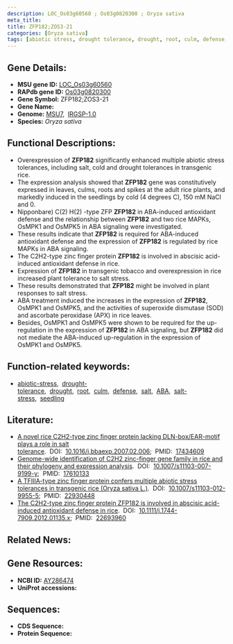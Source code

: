 ```yaml
---
description: LOC_Os03g60560 ; Os03g0820300 ; Oryza sativa
meta_title:
title: ZFP182;ZOS3-21
categories: [Oryza sativa]
tags: [abiotic stress, drought tolerance, drought, root, culm, defense, salt,  ABA , salt stress, seedling]
---
```


## Gene Details:
- **MSU gene ID:** [LOC_Os03g60560](http://rice.uga.edu/cgi-bin/ORF_infopage.cgi?orf=LOC_Os03g60560)  
- **RAPdb gene ID:** [Os03g0820300](https://rapdb.dna.affrc.go.jp/locus/?name=Os03g0820300)  
- **Gene Symbol:** ZFP182;ZOS3-21
- **Gene Name:**
- **Genome:**  [MSU7](http://rice.uga.edu/),&nbsp;&nbsp;[IRGSP-1.0](https://rapdb.dna.affrc.go.jp/download/irgsp1.html)
- **Species:** *Oryza sativa*

## Functional Descriptions:
   - Overexpression of **ZFP182** significantly enhanced multiple abiotic stress tolerances, including salt, cold and drought tolerances in transgenic rice.
   - The expression analysis showed that **ZFP182** gene was constitutively expressed in leaves, culms, roots and spikes at the adult rice plants, and markedly induced in the seedlings by cold (4 degrees C), 150 mM NaCl and 0.
   - Nipponbare) C(2) H(2) -type ZFP **ZFP182** in ABA-induced antioxidant defense and the relationship between **ZFP182** and two rice MAPKs, OsMPK1 and OsMPK5 in ABA signaling were investigated.
   - These results indicate that **ZFP182** is required for ABA-induced antioxidant defense and the expression of **ZFP182** is regulated by rice MAPKs in ABA signaling.
   - The C2H2-type zinc finger protein **ZFP182** is involved in abscisic acid-induced antioxidant defense in rice.
   - Expression of **ZFP182** in transgenic tobacco and overexpression in rice increased plant tolerance to salt stress.
   - These results demonstrated that **ZFP182** might be involved in plant responses to salt stress.
   - ABA treatment induced the increases in the expression of **ZFP182**, OsMPK1 and OsMPK5, and the activities of superoxide dismutase (SOD) and ascorbate peroxidase (APX) in rice leaves.
   - Besides, OsMPK1 and OsMPK5 were shown to be required for the up-regulation in the expression of **ZFP182** in ABA signaling, but **ZFP182** did not mediate the ABA-induced up-regulation in the expression of OsMPK1 and OsMPK5.

## Function-related keywords:
   - [abiotic-stress](/tags/abiotic-stress/),&nbsp;&nbsp;[drought-tolerance](/tags/drought-tolerance/),&nbsp;&nbsp;[drought](/tags/drought/),&nbsp;&nbsp;[root](/tags/root/),&nbsp;&nbsp;[culm](/tags/culm/),&nbsp;&nbsp;[defense](/tags/defense/),&nbsp;&nbsp;[salt](/tags/salt/),&nbsp;&nbsp;[ABA](/tags/ABA/),&nbsp;&nbsp;[salt-stress](/tags/salt-stress/),&nbsp;&nbsp;[seedling](/tags/seedling/)

## Literature:
   - [A novel rice C2H2-type zinc finger protein lacking DLN-box/EAR-motif plays a role in salt tolerance](https://www.doi.org/10.1016/j.bbaexp.2007.02.006).&nbsp;&nbsp;DOI:&nbsp;&nbsp;[10.1016/j.bbaexp.2007.02.006](https://www.doi.org/10.1016/j.bbaexp.2007.02.006);&nbsp;&nbsp;PMID:&nbsp;&nbsp;[17434609](https://pubmed.ncbi.nlm.nih.gov/17434609/)
   - [Genome-wide identification of C2H2 zinc-finger gene family in rice and their phylogeny and expression analysis](https://www.doi.org/10.1007/s11103-007-9199-y).&nbsp;&nbsp;DOI:&nbsp;&nbsp;[10.1007/s11103-007-9199-y](https://www.doi.org/10.1007/s11103-007-9199-y);&nbsp;&nbsp;PMID:&nbsp;&nbsp;[17610133](https://pubmed.ncbi.nlm.nih.gov/17610133/)
   - [A TFIIIA-type zinc finger protein confers multiple abiotic stress tolerances in transgenic rice (Oryza sativa L.)](https://www.doi.org/10.1007/s11103-012-9955-5).&nbsp;&nbsp;DOI:&nbsp;&nbsp;[10.1007/s11103-012-9955-5](https://www.doi.org/10.1007/s11103-012-9955-5);&nbsp;&nbsp;PMID:&nbsp;&nbsp;[22930448](https://pubmed.ncbi.nlm.nih.gov/22930448/)
   - [The C2H2-type zinc finger protein ZFP182 is involved in abscisic acid-induced antioxidant defense in rice](https://www.doi.org/10.1111/j.1744-7909.2012.01135.x).&nbsp;&nbsp;DOI:&nbsp;&nbsp;[10.1111/j.1744-7909.2012.01135.x](https://www.doi.org/10.1111/j.1744-7909.2012.01135.x);&nbsp;&nbsp;PMID:&nbsp;&nbsp;[22693960](https://pubmed.ncbi.nlm.nih.gov/22693960/)

## Related News:

## Gene Resources:
- **NCBI ID:**  [AY286474](http://www.ncbi.nlm.nih.gov/nuccore/AY286474)
- **UniProt accessions:** [](https://www.uniprot.org/uniprotkb//entry)

## Sequences:
- **CDS Sequence:**
- **Protein Sequence:**
